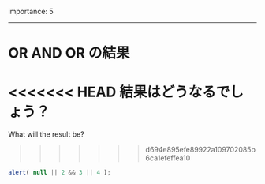 importance: 5

---

# OR AND OR の結果

<<<<<<< HEAD
結果はどうなるでしょう？
=======
What will the result be?
>>>>>>> d694e895efe89922a109702085b6ca1efeffea10

```js
alert( null || 2 && 3 || 4 );
```
